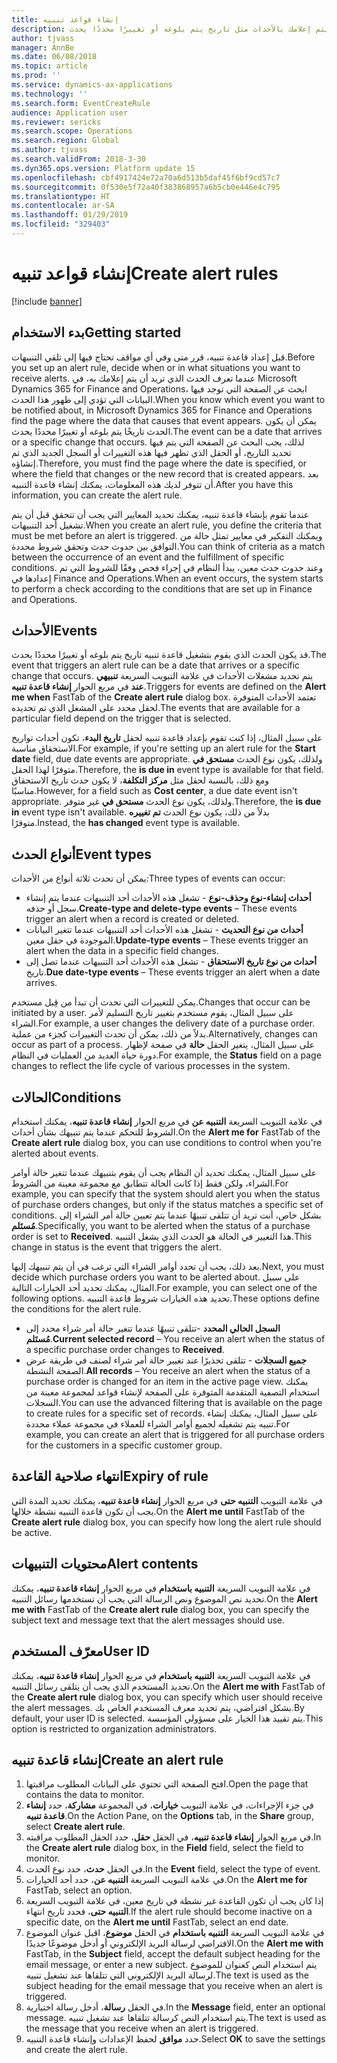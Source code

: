 ```yaml
---
title: إنشاء قواعد تنبيه
description: يشمل هذا الموضوع معلومات حول التنبيهات ويوضح كيفية إنشاء قاعدة تنبيه بحيث يتم إعلامك بالأحداث مثل تاريخ يتم بلوغه أو تغييرًا محددًا يحدث.
author: tjvass
manager: AnnBe
ms.date: 06/08/2018
ms.topic: article
ms.prod: ''
ms.service: dynamics-ax-applications
ms.technology: ''
ms.search.form: EventCreateRule
audience: Application user
ms.reviewer: sericks
ms.search.scope: Operations
ms.search.region: Global
ms.author: tjvass
ms.search.validFrom: 2018-3-30
ms.dyn365.ops.version: Platform update 15
ms.openlocfilehash: cbf4917424e72a70a6d513b5daf45f6bf9cd57c7
ms.sourcegitcommit: 0f530e5f72a40f383868957a6b5cb0e446e4c795
ms.translationtype: HT
ms.contentlocale: ar-SA
ms.lasthandoff: 01/29/2019
ms.locfileid: "329403"
---
```

# <a name="create-alert-rules"></a><span data-ttu-id="06608-103">إنشاء قواعد تنبيه</span><span class="sxs-lookup"><span data-stu-id="06608-103">Create alert rules</span></span>

[!include [banner](../includes/banner.md)]

## <a name="getting-started"></a><span data-ttu-id="06608-104">بدء الاستخدام</span><span class="sxs-lookup"><span data-stu-id="06608-104">Getting started</span></span>

<span data-ttu-id="06608-105">قبل إعداد قاعدة تنبيه، قرر متى وفي أي مواقف تحتاج فيها إلى تلقي التنبيهات.</span><span class="sxs-lookup"><span data-stu-id="06608-105">Before you set up an alert rule, decide when or in what situations you want to receive alerts.</span></span> <span data-ttu-id="06608-106">عندما تعرف الحدث الذي تريد أن يتم إعلامك به، في Microsoft Dynamics 365 for Finance and Operations، ابحث عن الصفحة التي توجد فيها البيانات التي تؤدي إلى ظهور هذا الحدث.</span><span class="sxs-lookup"><span data-stu-id="06608-106">When you know which event you want to be notified about, in Microsoft Dynamics 365 for Finance and Operations find the page where the data that causes that event appears.</span></span> <span data-ttu-id="06608-107">يمكن أن يكون الحدث تاريخًا يتم بلوغه أو تغييرًا محددًا يحدث.</span><span class="sxs-lookup"><span data-stu-id="06608-107">The event can be a date that arrives or a specific change that occurs.</span></span> <span data-ttu-id="06608-108">لذلك، يجب البحث عن الصفحة التي يتم فيها تحديد التاريخ، أو الحقل الذي تظهر فيها هذه التغييرات أو السجل الجديد الذي تم إنشاؤه.</span><span class="sxs-lookup"><span data-stu-id="06608-108">Therefore, you must find the page where the date is specified, or where the field that changes or the new record that is created appears.</span></span> <span data-ttu-id="06608-109">بعد أن تتوفر لديك هذه المعلومات، يمكنك إنشاء قاعدة التنبيه.</span><span class="sxs-lookup"><span data-stu-id="06608-109">After you have this information, you can create the alert rule.</span></span>

<span data-ttu-id="06608-110">عندما تقوم بإنشاء قاعدة تنبيه، يمكنك تحديد المعايير التي يجب أن تتحقق قبل أن يتم تشغيل أحد التنبيهات.</span><span class="sxs-lookup"><span data-stu-id="06608-110">When you create an alert rule, you define the criteria that must be met before an alert is triggered.</span></span> <span data-ttu-id="06608-111">ويمكنك التفكير في معايير تمثل حالة من التوافق بين حدوث حدث وتحقق شروط محددة.</span><span class="sxs-lookup"><span data-stu-id="06608-111">You can think of criteria as a match between the occurrence of an event and the fulfillment of specific conditions.</span></span> <span data-ttu-id="06608-112">وعند حدوث حدث معين، يبدأ النظام في إجراء فحص وفقًا للشروط التي تم إعدادها في Finance and Operations.</span><span class="sxs-lookup"><span data-stu-id="06608-112">When an event occurs, the system starts to perform a check according to the conditions that are set up in Finance and Operations.</span></span>

## <a name="events"></a><span data-ttu-id="06608-113">الأحداث</span><span class="sxs-lookup"><span data-stu-id="06608-113">Events</span></span>

<span data-ttu-id="06608-114">قد يكون الحدث الذي يقوم بتشغيل قاعدة تنبيه تاريخ يتم بلوغه أو تغييرًا محددًا يحدث.</span><span class="sxs-lookup"><span data-stu-id="06608-114">The event that triggers an alert rule can be a date that arrives or a specific change that occurs.</span></span> <span data-ttu-id="06608-115">يتم تحديد مشغلات الأحداث في علامة التبويب السريعة **تنبيهي عند** في مربع الحوار **إنشاء قاعدة تنبيه**.</span><span class="sxs-lookup"><span data-stu-id="06608-115">Triggers for events are defined on the **Alert me when** FastTab of the **Create alert rule** dialog box.</span></span> <span data-ttu-id="06608-116">تعتمد الأحداث المتوفرة لحقل محدد على المشغل الذي تم تحديده.</span><span class="sxs-lookup"><span data-stu-id="06608-116">The events that are available for a particular field depend on the trigger that is selected.</span></span>

<span data-ttu-id="06608-117">على سبيل المثال، إذا كنت تقوم بإعداد قاعدة تنبيه لحقل **تاريخ البدء**، تكون أحداث تواريخ الاستحقاق‬ مناسبة.</span><span class="sxs-lookup"><span data-stu-id="06608-117">For example, if you're setting up an alert rule for the **Start date** field, due date events are appropriate.</span></span> <span data-ttu-id="06608-118">ولذلك، يكون نوع الحدث **مستحق في‬** متوفرًا لهذا الحقل.</span><span class="sxs-lookup"><span data-stu-id="06608-118">Therefore, the **is due in** event type is available for that field.</span></span> <span data-ttu-id="06608-119">ومع ذلك، بالنسبة لحقل مثل **مركز التكلفة**، لا يكون حدث تاريخ الاستحقاق مناسبًا.</span><span class="sxs-lookup"><span data-stu-id="06608-119">However, for a field such as **Cost center**, a due date event isn't appropriate.</span></span> <span data-ttu-id="06608-120">ولذلك، يكون نوع الحدث **مستحق في‬** غير متوفر.</span><span class="sxs-lookup"><span data-stu-id="06608-120">Therefore, the **is due in** event type isn't available.</span></span> <span data-ttu-id="06608-121">بدلاً من ذلك، يكون نوع الحدث **تم تغييره** متوفرًا.</span><span class="sxs-lookup"><span data-stu-id="06608-121">Instead, the **has changed** event type is available.</span></span>

## <a name="event-types"></a><span data-ttu-id="06608-122">أنواع الحدث</span><span class="sxs-lookup"><span data-stu-id="06608-122">Event types</span></span>

<span data-ttu-id="06608-123">يمكن أن تحدث ثلاثة أنواع من الأحداث:</span><span class="sxs-lookup"><span data-stu-id="06608-123">Three types of events can occur:</span></span>

- <span data-ttu-id="06608-124">**أحداث إنشاء-نوع وحذف-نوع‬** - تشغل هذه الأحداث أحد التنبيهات عندما يتم إنشاء سجل أو حذفه.</span><span class="sxs-lookup"><span data-stu-id="06608-124">**Create-type and delete-type events** – These events trigger an alert when a record is created or deleted.</span></span>
- <span data-ttu-id="06608-125">**أحداث من نوع التحديث** - تشغل هذه الأحداث أحد التنبيهات عندما تتغير البيانات الموجودة في حقل معين.</span><span class="sxs-lookup"><span data-stu-id="06608-125">**Update-type events** – These events trigger an alert when the data in a specific field changes.</span></span>
- <span data-ttu-id="06608-126">**أحداث من نوع تاريخ الاستحقاق** - تشغل هذه الأحداث أحد التنبيهات عندما تصل إلى تاريخ.</span><span class="sxs-lookup"><span data-stu-id="06608-126">**Due date-type events** – These events trigger an alert when a date arrives.</span></span>
    
<span data-ttu-id="06608-127">يمكن للتغييرات التي تحدث أن تبدأ من قِبل مستخدم.</span><span class="sxs-lookup"><span data-stu-id="06608-127">Changes that occur can be initiated by a user.</span></span> <span data-ttu-id="06608-128">على سبيل المثال، يقوم مستخدم بتغيير تاريخ التسليم لأمر الشراء.</span><span class="sxs-lookup"><span data-stu-id="06608-128">For example, a user changes the delivery date of a purchase order.</span></span> <span data-ttu-id="06608-129">بدلاً من ذلك، يمكن أن تحدث التغييرات كجزء من عملية.</span><span class="sxs-lookup"><span data-stu-id="06608-129">Alternatively, changes can occur as part of a process.</span></span> <span data-ttu-id="06608-130">على سبيل المثال، يتغير الحقل **حالة** في صفحة لإظهار دورة حياة العديد من العمليات في النظام.</span><span class="sxs-lookup"><span data-stu-id="06608-130">For example, the **Status** field on a page changes to reflect the life cycle of various processes in the system.</span></span>

## <a name="conditions"></a><span data-ttu-id="06608-131">الحالات</span><span class="sxs-lookup"><span data-stu-id="06608-131">Conditions</span></span>

<span data-ttu-id="06608-132">في علامة التبويب السريعة **التنبيه عن** في مربع الحوار **إنشاء قاعدة تنبيه‬**، يمكنك استخدام الشروط للتحكم عندما يتم تنبيهك بشأن أحداث.</span><span class="sxs-lookup"><span data-stu-id="06608-132">On the **Alert me for** FastTab of the **Create alert rule** dialog box, you can use conditions to control when you're alerted about events.</span></span>

<span data-ttu-id="06608-133">على سبيل المثال، يمكنك تحديد أن النظام يجب أن يقوم بتنبيهك عندما تتغير حالة أوامر الشراء، ولكن فقط إذا كانت الحالة تتطابق مع مجموعة معينة من الشروط.</span><span class="sxs-lookup"><span data-stu-id="06608-133">For example, you can specify that the system should alert you when the status of purchase orders changes, but only if the status matches a specific set of conditions.</span></span> <span data-ttu-id="06608-134">بشكل خاص، أنت تريد أن تتلقى تنبيهًا عندما يتم تعيين حالة أمر الشراء إلى **مُستَلم**.</span><span class="sxs-lookup"><span data-stu-id="06608-134">Specifically, you want to be alerted when the status of a purchase order is set to **Received**.</span></span> <span data-ttu-id="06608-135">هذا التغيير في الحالة هو الحدث الذي يشغل التنبيه.</span><span class="sxs-lookup"><span data-stu-id="06608-135">This change in status is the event that triggers the alert.</span></span>

<span data-ttu-id="06608-136">بعد ذلك، يجب أن تحدد أوامر الشراء التي ترغب في أن يتم تنبيهك إليها.</span><span class="sxs-lookup"><span data-stu-id="06608-136">Next, you must decide which purchase orders you want to be alerted about.</span></span> <span data-ttu-id="06608-137">على سبيل المثال، يمكنك تحديد أحد الخيارات التالية.</span><span class="sxs-lookup"><span data-stu-id="06608-137">For example, you can select one of the following options.</span></span> <span data-ttu-id="06608-138">تحديد هذه الخيارات شروط قاعدة التنبيه.</span><span class="sxs-lookup"><span data-stu-id="06608-138">These options define the conditions for the alert rule.</span></span>

- <span data-ttu-id="06608-139">**السجل الحالي المحدد** -تتلقى تنبيهًا عندما تتغير حالة أمر شراء محدد إلى **مُستَلم‬**.</span><span class="sxs-lookup"><span data-stu-id="06608-139">**Current selected record** – You receive an alert when the status of a specific purchase order changes to **Received**.</span></span>
- <span data-ttu-id="06608-140">**جميع السجلات** - تتلقى تحذيرًا عند تغيير حالة أمر شراء لصنف في طريقة عرض الصفحة النشطة.</span><span class="sxs-lookup"><span data-stu-id="06608-140">**All records** – You receive an alert when the status of a purchase order is changed for an item in the active page view.</span></span> <span data-ttu-id="06608-141">يمكنك استخدام التصفية المتقدمة المتوفرة على الصفحة لإنشاء قواعد لمجموعة معينة من السجلات.</span><span class="sxs-lookup"><span data-stu-id="06608-141">You can use the advanced filtering that is available on the page to create rules for a specific set of records.</span></span> <span data-ttu-id="06608-142">على سبيل المثال، يمكنك إنشاء تنبيه يتم تشغيله لجميع أوامر الشراء للعملاء في مجموعة عملاء محددة.</span><span class="sxs-lookup"><span data-stu-id="06608-142">For example, you can create an alert that is triggered for all purchase orders for the customers in a specific customer group.</span></span>
    
## <a name="expiry-of-rule"></a><span data-ttu-id="06608-143">انتهاء صلاحية القاعدة</span><span class="sxs-lookup"><span data-stu-id="06608-143">Expiry of rule</span></span>

<span data-ttu-id="06608-144">في علامة التبويب **‏‫التنبيه حتى‬** في مربع الحوار **إنشاء قاعدة تنبيه**، يمكنك تحديد المدة التي يجب أن تكون قاعدة التنبيه نشطة خلالها.</span><span class="sxs-lookup"><span data-stu-id="06608-144">On the **Alert me until** FastTab of the **Create alert rule** dialog box, you can specify how long the alert rule should be active.</span></span>

## <a name="alert-contents"></a><span data-ttu-id="06608-145">محتويات التنبيهات</span><span class="sxs-lookup"><span data-stu-id="06608-145">Alert contents</span></span>

<span data-ttu-id="06608-146">في علامة التبويب السريعة **التنبيه باستخدام** في مربع الحوار **إنشاء قاعدة تنبيه**، يمكنك تحديد نص الموضوع ونص الرسالة التي يجب أن تستخدمها رسائل التنبيه.</span><span class="sxs-lookup"><span data-stu-id="06608-146">On the **Alert me with** FastTab of the **Create alert rule** dialog box, you can specify the subject text and message text that the alert messages should use.</span></span>

## <a name="user-id"></a><span data-ttu-id="06608-147">معرّف المستخدم</span><span class="sxs-lookup"><span data-stu-id="06608-147">User ID</span></span>

<span data-ttu-id="06608-148">في علامة التبويب السريعة **‏‫التنبيه باستخدام‬** في مربع الحوار **إنشاء قاعدة تنبيه**، يمكنك تحديد المستخدم الذي يجب أن يتلقى رسائل التنبيه.</span><span class="sxs-lookup"><span data-stu-id="06608-148">On the **Alert me with** FastTab of the **Create alert rule** dialog box, you can specify which user should receive the alert messages.</span></span> <span data-ttu-id="06608-149">بشكل افتراضي، يتم تحديد معرف المستخدم الخاص بك.</span><span class="sxs-lookup"><span data-stu-id="06608-149">By default, your user ID is selected.</span></span> <span data-ttu-id="06608-150">يتم تقييد هذا الخيار على مسؤولي المؤسسة.</span><span class="sxs-lookup"><span data-stu-id="06608-150">This option is restricted to organization administrators.</span></span>

## <a name="create-an-alert-rule"></a><span data-ttu-id="06608-151">إنشاء قاعدة تنبيه</span><span class="sxs-lookup"><span data-stu-id="06608-151">Create an alert rule</span></span>

1. <span data-ttu-id="06608-152">افتح الصفحة التي تحتوي على البيانات المطلوب مراقبتها.</span><span class="sxs-lookup"><span data-stu-id="06608-152">Open the page that contains the data to monitor.</span></span>
2. <span data-ttu-id="06608-153">في جزء الإجراءات، في علامة التبويب **خيارات**، في المجموعة **مشاركة**، حدد **إنشاء قاعدة تنبيه**.</span><span class="sxs-lookup"><span data-stu-id="06608-153">On the Action Pane, on the **Options** tab, in the **Share** group, select **Create alert rule**.</span></span>
3. <span data-ttu-id="06608-154">في مربع الحوار **إنشاء قاعدة تنبيه**، في الحقل **حقل**، حدد الحقل المطلوب مراقبته.</span><span class="sxs-lookup"><span data-stu-id="06608-154">In the **Create alert rule** dialog box, in the **Field** field, select the field to monitor.</span></span>
4. <span data-ttu-id="06608-155">في الحقل **حدث**، حدد نوع الحدث.</span><span class="sxs-lookup"><span data-stu-id="06608-155">In the **Event** field, select the type of event.</span></span>
5. <span data-ttu-id="06608-156">في علامة التبويب السريعة **‏‫التنبيه عن‬**، حدد أحد الخيارات.</span><span class="sxs-lookup"><span data-stu-id="06608-156">On the **Alert me for** FastTab, select an option.</span></span>
6. <span data-ttu-id="06608-157">إذا كان يجب أن تكون القاعدة غير نشطة في تاريخ معين، في علامة التبويب السريعة **التنبيه حتى‬**، فحدد تاريخ انتهاء.</span><span class="sxs-lookup"><span data-stu-id="06608-157">If the alert rule should become inactive on a specific date, on the **Alert me until** FastTab, select an end date.</span></span>
7. <span data-ttu-id="06608-158">في علامة التبويب السريعة **التنبيه باستخدام** في الحقل **موضوع**، اقبل عنوان الموضوع الافتراضي لرسالة البريد الإلكتروني أو أدخل موضوعًا جديدًا.</span><span class="sxs-lookup"><span data-stu-id="06608-158">On the **Alert me with** FastTab, in the **Subject** field, accept the default subject heading for the email message, or enter a new subject.</span></span> <span data-ttu-id="06608-159">يتم استخدام النص كعنوان للموضوع لرسالة البريد الإلكتروني التي تتلقاها عند تشغيل تنبيه.</span><span class="sxs-lookup"><span data-stu-id="06608-159">The text is used as the subject heading for the email message that you receive when an alert is triggered.</span></span>
8. <span data-ttu-id="06608-160">في الحقل **رسالة**، أدخل رسالة اختيارية.</span><span class="sxs-lookup"><span data-stu-id="06608-160">In the **Message** field, enter an optional message.</span></span> <span data-ttu-id="06608-161">يتم استخدام النص كرسالة تتلقاها عند تشغيل تنبيه.</span><span class="sxs-lookup"><span data-stu-id="06608-161">The text is used as the message that you receive when an alert is triggered.</span></span>
9. <span data-ttu-id="06608-162">حدد **موافق** لحفظ الإعدادات وإنشاء قاعدة التنبيه.</span><span class="sxs-lookup"><span data-stu-id="06608-162">Select **OK** to save the settings and create the alert rule.</span></span>
